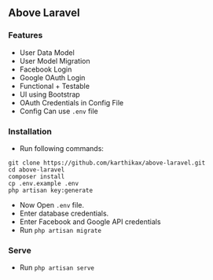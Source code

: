## Above Laravel

### Features
* User Data Model
* User Model Migration
* Facebook Login
* Google OAuth Login
* Functional + Testable
* UI using Bootstrap
* OAuth Credentials in Config File
* Config Can use `.env` file

### Installation
* Run following commands:
```
git clone https://github.com/karthikax/above-laravel.git
cd above-laravel
composer install
cp .env.example .env
php artisan key:generate
```
* Now Open `.env` file.
* Enter database credentials.
* Enter Facebook and Google API credentials
* Run `php artisan migrate`

### Serve
* Run `php artisan serve`

